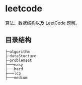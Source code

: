# leetcode
算法、数据结构以及 LeetCode 题解。

## 目录结构
```
├─algorithm
├─dataStucture
├─problemset
├───easy
├───hard
├───lcp
├───medium
```